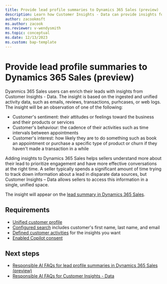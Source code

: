```yaml
---
title: Provide lead profile summaries to Dynamics 365 Sales (preview)
description: Learn how Customer Insights - Data can provide insights for leads in Dynamics 365 Sales.
author: zacookmsft
ms.author: zacook
ms.reviewer: v-wendysmith
ms.topic: conceptual
ms.date: 12/13/2023
ms.custom: bap-template
---
```


# Provide lead profile summaries to Dynamics 365 Sales (preview)

Dyanmics 365 Sales users can enrich their leads with insights from Customer Insights - Data. The insight is based on the ingested and unified activity data, such as emails, reviews, transactions, purhcases, or web logs. The insight will be an observation of one of the following:

- Customer's sentiment: their attitudes or feelings toward the business and their products or services
- Customer's behaviour: the cadence of their activities such as time intervals between appointments
- Customer's interest: how likely they are to do something such as book an appointment or purchase a specific type of product or churn if they haven't made a transaction in a while

Adding insights to Dynamics 365 Sales helps sellers understand more about their lead to prioritize engagement and have more effective conversations at the right time. A seller typically spends a significant amount of time trying to track down information about a lead in disparate data sources, but Customer Insights – Data allows sellers to access this information in a single, unified space.

The insight will appear on the [lead summary in Dynamics 365 Sales](/dynamics365/sales/use-sales-copilot#enrich-leads-with-related-information).

## Requirements

- [Unified customer profile](data-unification.md)
- [Configured search](search-filter-index.md) includes customer's first name, last name, and email
- [Defined customer activities](activities.md) for the insights you want
- [Enabled Copilot consent](copilot-global-consent.md)

## Next steps

- [Responsible AI FAQs for lead profile summaries in Dynamics 365 Sales (preview)](faqs-profile-summary.md)
- [Responsible AI FAQs for Customer Insights - Data](responsible-ai-overview.md)